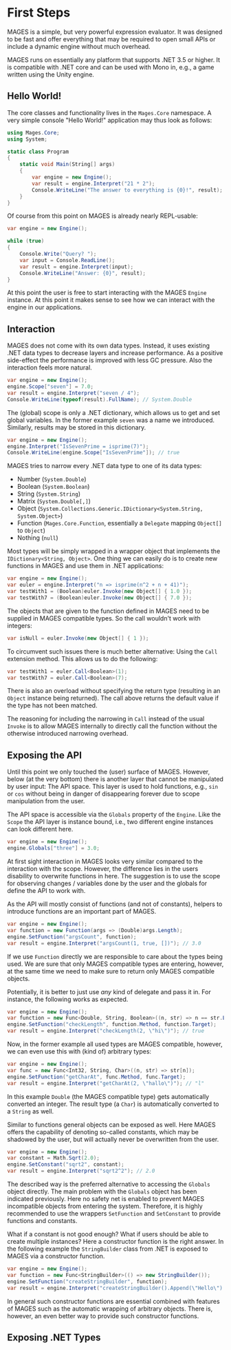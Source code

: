 # First Steps

MAGES is a simple, but very powerful expression evaluator. It was designed to be fast and offer everything that may be required to open small APIs or include a dynamic engine without much overhead.

MAGES runs on essentially any platform that supports .NET 3.5 or higher. It is compatible with .NET core and can be used with Mono in, e.g., a game written using the Unity engine.

## Hello World!

The core classes and functionality lives in the `Mages.Core` namespace. A very simple console "Hello World!" application may thus look as follows:

```cs
using Mages.Core;
using System;

static class Program
{
	static void Main(String[] args)
	{
		var engine = new Engine();
		var result = engine.Interpret("21 * 2");
		Console.WriteLine("The answer to everything is {0}!", result);
	}
}
```

Of course from this point on MAGES is already nearly REPL-usable:

```cs
var engine = new Engine();

while (true)
{
	Console.Write("Query? ");
	var input = Console.ReadLine();
	var result = engine.Interpret(input);
	Console.WriteLine("Answer: {0}", result);	
}
```

At this point the user is free to start interacting with the MAGES `Engine` instance. At this point it makes sense to see how we can interact with the engine in our applications.

## Interaction

MAGES does not come with its own data types. Instead, it uses existing .NET data types to decrease layers and increase performance. As a positive side-effect the performance is improved with less GC pressure. Also the interaction feels more natural.

```cs
var engine = new Engine();
engine.Scope["seven"] = 7.0;
var result = engine.Interpret("seven / 4");
Console.WriteLine(typeof(result).FullName); // System.Double
```

The (global) scope is only a .NET dictionary, which allows us to get and set global variables. In the former example `seven` was a name we introduced. Similarly, results may be stored in this dictionary.

```cs
var engine = new Engine();
engine.Interpret("IsSevenPrime = isprime(7)");
Console.WriteLine(engine.Scope["IsSevenPrime"]); // true
```

MAGES tries to narrow every .NET data type to one of its data types:

* Number (`System.Double`)
* Boolean (`System.Boolean`)
* String (`System.String`)
* Matrix (`System.Double[,]`)
* Object (`System.Collections.Generic.IDictionary<System.String, System.Object>`)
* Function (`Mages.Core.Function`, essentially a `Delegate` mapping `Object[]` to `Object`)
* Nothing (`null`)

Most types will be simply wrapped in a wrapper object that implements the `IDictionary<String, Object>`. One thing we can easily do is to create new functions in MAGES and use them in .NET applications:

```cs
var engine = new Engine();
var euler = engine.Interpret("n => isprime(n^2 + n + 41)");
var testWith1 = (Boolean)euler.Invoke(new Object[] { 1.0 });
var testWith7 = (Boolean)euler.Invoke(new Object[] { 7.0 });
```

The objects that are given to the function defined in MAGES need to be supplied in MAGES compatible types. So the call wouldn't work with integers:

```cs
var isNull = euler.Invoke(new Object[] { 1 });
```

To circumvent such issues there is much better alternative: Using the `Call` extension method. This allows us to do the following:

```cs
var testWith1 = euler.Call<Boolean>(1);
var testWith7 = euler.Call<Boolean>(7);
```

There is also an overload without specifying the return type (resulting in an `Object` instance being returned). The call above returns the default value if the type has not been matched.

The reasoning for including the narrowing in `Call` instead of the usual `Invoke` is to allow MAGES internally to directly call the function without the otherwise introduced narrowing overhead.

## Exposing the API

Until this point we only touched the (user) surface of MAGES. However, below (at the very bottom) there is another layer that cannot be manipulated by user input: The API space. This layer is used to hold functions, e.g., `sin` or `cos` without being in danger of disappearing forever due to scope manipulation from the user.

The API space is accessible via the `Globals` property of the `Engine`. Like the `Scope` the API layer is instance bound, i.e., two different engine instances can look different here.

```cs
var engine = new Engine();
engine.Globals["three"] = 3.0;
```

At first sight interaction in MAGES looks very similar compared to the interaction with the scope. However, the difference lies in the users disability to overwrite functions in here. The suggestion is to use the scope for observing changes / variables done by the user and the globals for define the API to work with.

As the API will mostly consist of functions (and not of constants), helpers to introduce functions are an important part of MAGES.

```cs
var engine = new Engine();
var function = new Function(args => (Double)args.Length);
engine.SetFunction("argsCount", function);
var result = engine.Interpret("argsCount(1, true, [])"); // 3.0
```

If we use `Function` directly we are responsible to care about the types being used. We are sure that only MAGES compatible types are entering, however, at the same time we need to make sure to return only MAGES compatible objects.

Potentially, it is better to just use *any* kind of delegate and pass it in. For instance, the following works as expected.

```cs
var engine = new Engine();
var function = new Func<Double, String, Boolean>((n, str) => n == str.Length);
engine.SetFunction("checkLength", function.Method, function.Target);
var result = engine.Interpret("checkLength(2, \"hi\")"); // true
```

Now, in the former example all used types are MAGES compatible, however, we can even use this with (kind of) arbitrary types:

```cs
var engine = new Engine();
var func = new Func<Int32, String, Char>((n, str) => str[n]);
engine.SetFunction("getCharAt", func.Method, func.Target);
var result = engine.Interpret("getCharAt(2, \"hallo\")"); // "l"
```

In this example `Double` (the MAGES compatible type) gets automatically converted an integer. The result type (a `Char`) is automatically converted to a `String` as well.

Similar to functions general objects can be exposed as well. Here MAGES offers the capability of denoting so-called constants, which may be shadowed by the user, but will actually never be overwritten from the user.

```cs
var engine = new Engine();
var constant = Math.Sqrt(2.0);
engine.SetConstant("sqrt2", constant);
var result = engine.Interpret("sqrt2^2"); // 2.0
```

The described way is the preferred alternative to accessing the `Globals` object directly. The main problem with the `Globals` object has been indicated previously. Here no safety net is enabled to prevent MAGES incompatible objects from entering the system. Therefore, it is highly recommended to use the wrappers `SetFunction` and `SetConstant` to provide functions and constants.

What if a constant is not good enough? What if users should be able to create multiple instances? Here a constructor function is the right answer. In the following example the `StringBuilder` class from .NET is exposed to MAGES via a constructor function.

```cs
var engine = new Engine();
var function = new Func<StringBuilder>(() => new StringBuilder());
engine.SetFunction("createStringBuilder", function);
var result = engine.Interpret("createStringBuilder().Append(\"Hello\").Append(\" \").AppendLine(\"World!\").ToString()"); // "Hello World!\n"
```

In general such constructor functions are essential combined with features of MAGES such as the automatic wrapping of arbitrary objects. There is, however, an even better way to provide such constructor functions.

## Exposing .NET Types

